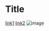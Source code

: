 # Title

[link1](https://something.com)
[link2](some-thing.html)
![image](https://ucsdnews.ucsd.edu/news_uploads/Resized_Geisel_Library_08.31.jpg)